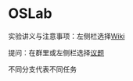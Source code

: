 # OSLab

实验讲义与注意事项：左侧栏选择[Wiki](https://git.nju.edu.cn/WhereIsTheCatsTail/oslab2024spring/-/wikis/home)

提问：在群里或左侧栏选择[议题](https://git.nju.edu.cn/WhereIsTheCatsTail/oslab2024spring/-/issues)

不同分支代表不同任务
